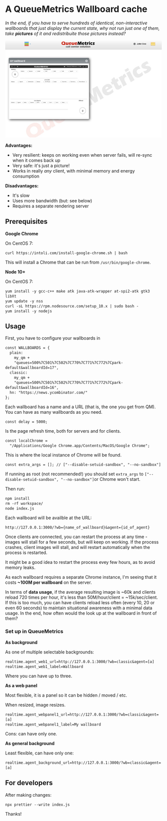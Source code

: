 # A QueueMetrics Wallboard cache

_In the end, if you have to serve hundreds of identical, non-interactive wallboards that just display the current state, why not run just one of them, take **pictures** of it and redistribuite those pictures instead?_


![Alt text](https://github.com/Loway/OpenQueueMetricsAddOns/raw/master/WallboardCache/qm_embedded_wb.jpg "How it looks like")


__Advantages:__

- Very resilient: keeps on working even when server fails, will re-sync when it comes back up 
- Very safe: it's just a picture!
- Works in really *any* client, with minimal memory and energy consumption


__Disadvantages:__

- It's slow
- Uses more bandwidth (but: see below)
- Requires a separate rendering server


## Prerequisites

__Google Chrome__

On CentOS 7:

	curl https://intoli.com/install-google-chrome.sh | bash


This will install a Chrome that can be run from `/usr/bin/google-chrome`.

__Node 10+__

On CentOS 7:

	yum install -y gcc-c++ make atk java-atk-wrapper at-spi2-atk gtk3 libXt
	yum update -y nss
	curl -sL https://rpm.nodesource.com/setup_10.x | sudo bash -
	yum install -y nodejs


## Usage

First, you have to configure your wallboards in 

	const WALLBOARDS = {
	  plain:
	    my_qm +
	    "queues=500%7C501%7C502%7C770%7C771%7C772%7Cpark-default&wallboardId=17",
	  classic:
	    my_qm +
	    "queues=500%7C501%7C502%7C770%7C771%7C772%7Cpark-default&wallboardId=16",
	  hn: "https://news.ycombinator.com/"
	};

Each wallboard has a name and a URL (that is, the one you get from QM). You can have as many wallboards as you need.

	const delay = 5000;

Is the page refresh time, both for servers and for clients.

	const localChrome =
	  "/Applications/Google Chrome.app/Contents/MacOS/Google Chrome";

This is where the local instance of Chrome will be found.

	const extra_args = []; // ["--disable-setuid-sandbox", "--no-sandbox"]

If running as root (not recommended!) you should set `extra_args` to `["--disable-setuid-sandbox", "--no-sandbox"]`or Chrome won't start.

Then run:

	npm install
	rm -rf workspace/
	node index.js


Each wallboard will be availble at the URL:

	http://127.0.0.1:3000/?wb={name_of_wallboard}&agent={id_of_agent}

Once clients are connected, you can restart the process at any time - images will stall for a few seconds, but will keep on working. If the process crashes, client images will stall, and will restart automatically when the process is restarted.

It might be a good idea to restart the process evey few hours, as to avoid memory leaks.

As each wallboard requires a separate Chrome instance, I'm seeing that it costs __~100M per wallboard__ on the server. 

In terms of __data usage__, if the average resulting image is ~60k and clients reload 720 times per hour, it's less than 50M/hour/client = ~15k/sec/client. If this is too much, you can have clients reload less often (every 10, 20 or even 60 seconds) to maintain situational awareness with a minimal data usage. In the end, how often would the look up at the wallboard in front of them? 


### Set up in QueueMetrics

**As background**

As one of multiple selectable backgrounds:

	realtime.agent_web1_url=http://127.0.0.1:3000/?wb=classic&agent=[a]
	realtime.agent_web1_label=Wallboard

Where you can have up to three.

**As a web panel**

Most flexible, it is a panel so it can be hidden / moved / etc.

When resized, image resizes.

	realtime.agent_webpanel1_url=http://127.0.0.1:3000/?wb=classic&agent=[a]
	realtime.agent_webpanel1_label=My wallboard

Cons: can have only one.


**As general background**

Least flexible, can have only one:

	realtime.agent_background_url=http://127.0.0.1:3000/?wb=classic&agent=[a]


## For developers

After making changes:

	npx prettier --write index.js

Thanks!
